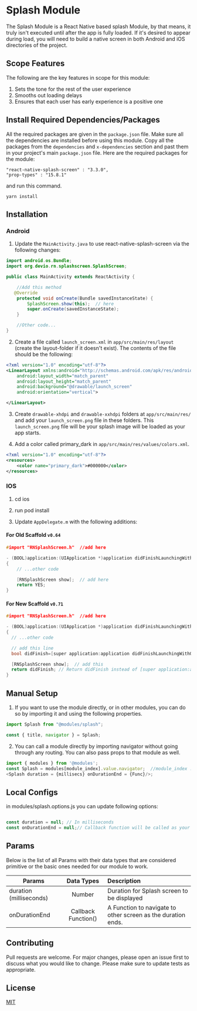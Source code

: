 # Splash Module
The Splash Module is a React Native based splash Module, by that means, it truly isn't executed until after the app
is fully loaded. If it's desired to appear during load, you will need to build a native screen in both Android and iOS directories of the project.

## Scope Features
The following are the key features in scope for this module:
1. Sets the tone for the rest of the user experience
2. Smooths out loading delays
3. Ensures that each user has early experience is a positive one

## Install Required Dependencies/Packages
All the required packages are given in the `package.json` file. Make sure all the dependencies are installed before using this module. Copy all the packages from the `dependencies` and `x-dependencies` section and past them in your project's main `package.json` file.
Here are the required packages for the module:
```
"react-native-splash-screen" : "3.3.0",
"prop-types" : "15.8.1"
```
and run this command.
  ```
  yarn install
  ```
## Installation
### Android
1. Update the `MainActivity.java` to use react-native-splash-screen via the following changes:

```java
import android.os.Bundle; 
import org.devio.rn.splashscreen.SplashScreen;

public class MainActivity extends ReactActivity {

    //Add this method
   @Override
    protected void onCreate(Bundle savedInstanceState) {
        SplashScreen.show(this);  // here
        super.onCreate(savedInstanceState);
    }

    //Other code...
}
```

2. Create a file called `launch_screen.xml` in `app/src/main/res/layout` (create the layout-folder if it doesn't exist). The contents of the file should be the following:

```xml
<?xml version="1.0" encoding="utf-8"?>
<LinearLayout xmlns:android="http://schemas.android.com/apk/res/android"
    android:layout_width="match_parent"
    android:layout_height="match_parent"
    android:background="@drawable/launch_screen"
    android:orientation="vertical">

</LinearLayout>
```

3. Create `drawable-xhdpi` and `drawable-xxhdpi` folders at `app/src/main/res/` and add your `launch_screen.png` file in these folders. This `launch_screen.png` file will be your splash image will be loaded as your app starts.


4. Add a color called primary_dark in `app/src/main/res/values/colors.xml`.

```xml
<?xml version="1.0" encoding="utf-8"?>
<resources>
    <color name="primary_dark">#000000</color>
</resources>
```

### IOS
1. cd ios

2. run pod install

3. Update `AppDelegate.m` with the following additions:

#### For Old Scaffold `v0.64`

```c
#import "RNSplashScreen.h"  //add here

- (BOOL)application:(UIApplication *)application didFinishLaunchingWithOptions:(NSDictionary *)launchOptions
{
    // ...other code

    [RNSplashScreen show];  // add here
    return YES;
}
```

#### For New Scaffold `v0.71`

```c
#import "RNSplashScreen.h"  //add here

- (BOOL)application:(UIApplication *)application didFinishLaunchingWithOptions:(NSDictionary *)launchOptions
{
  // ...other code

  // add this line
  bool didFinish=[super application:application didFinishLaunchingWithOptions:launchOptions];

  [RNSplashScreen show];  // add this
  return didFinish; // Return didFinish instead of [super application:application didFinishLaunchingWithOptions:launchOptions];
}
```

## Manual Setup
1. If you want to use the module directly, or in other modules, you can do so by importing it and using the following properties.

```javascript
import Splash from "@modules/splash";

const { title, navigator } = Splash;
```

2. You can call a module directly by importing navigator without going through any routing. You can also pass props to that module as well.

```javascript
import { modules } from '@modules';
const Splash = modules[module_index].value.navigator;  //module_index : position of the module in modules folder
<Splash duration = {millisecs} onDurationEnd = {Func}/>;
```
## Local Configs
in modules/splash.options.js you can update following options:

```javascript

const duration = null; // In milliseconds
const onDurationEnd = null;// Callback function will be called as your duration ends and splash screen disappears.

```
## Params

Below is the list of all Params with their data types that are considered primitive or the basic ones needed for our module to work.

| Params              | Data Types         | Description                                                       |
| -----------------------|:------------------:|:---------------------------------------------------------------|
| duration (milliseconds)| Number             | Duration for Splash screen to be displayed                     |
| onDurationEnd          | Callback Function()| A Function to navigate to other screen as the duration ends.   |

## Contributing

Pull requests are welcome. For major changes, please open an issue first to discuss what you would like to change.
Please make sure to update tests as appropriate.

## License

[MIT](https://choosealicense.com/licenses/mit/)
